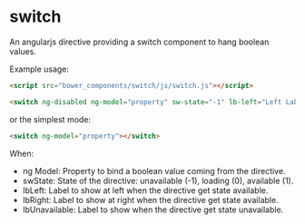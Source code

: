 switch
======

An angularjs directive providing a switch component to hang boolean values.

Example usage:

```HTML
<script src="bower_components/switch/js/switch.js"></script>

<switch ng-disabled ng-model="property" sw-state="-1" lb-left="Left Label" lb-right="Right Label" lb-unavailable="Unavailable Label"></switch>
```

or the simplest mode:

```HTML
<switch ng-model="property"></switch>

```

When:

- ng Model: Property to bind a boolean value coming from the directive.
- swState: State of the directive: unavailable (-1), loading (0), available (1).
- lbLeft: Label to show at left when the directive get state available.
- lbRight: Label to show at right when the directive get state available.
- lbUnavailable: Label to show when the directive get state unavailable.